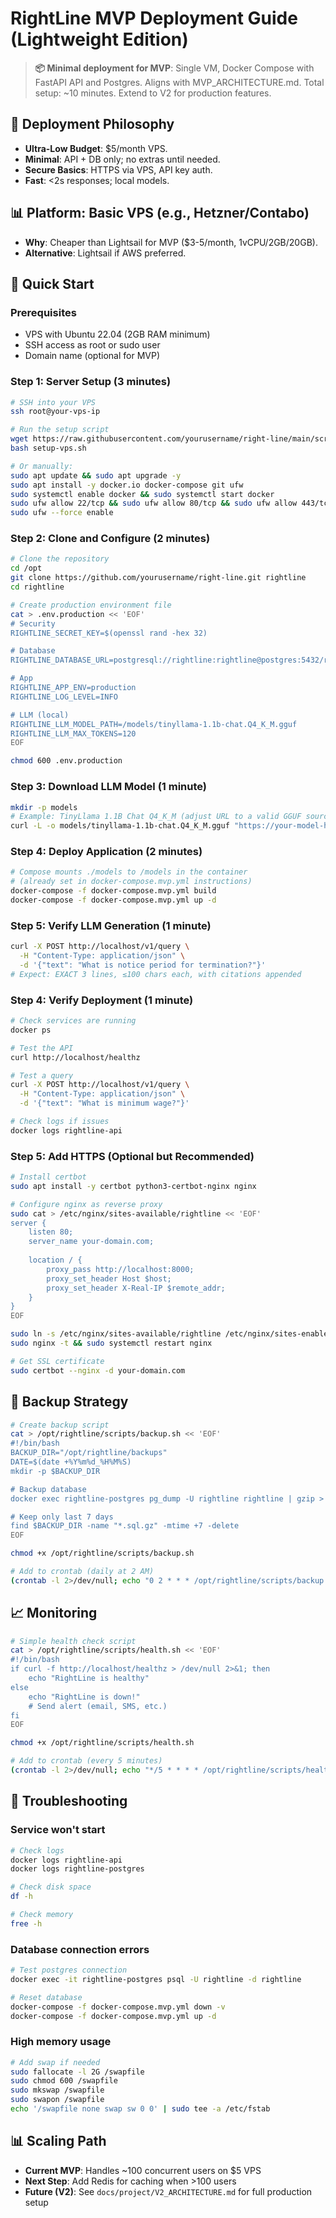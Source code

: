 # RightLine MVP Deployment Guide (Lightweight Edition)

> **📦 Minimal deployment for MVP**: Single VM, Docker Compose with FastAPI API and Postgres. Aligns with MVP_ARCHITECTURE.md. Total setup: ~10 minutes. Extend to V2 for production features.

## 🎯 Deployment Philosophy
- **Ultra-Low Budget**: $5/month VPS.
- **Minimal**: API + DB only; no extras until needed.
- **Secure Basics**: HTTPS via VPS, API key auth.
- **Fast**: <2s responses; local models.

## 📊 Platform: Basic VPS (e.g., Hetzner/Contabo)
- **Why**: Cheaper than Lightsail for MVP ($3-5/month, 1vCPU/2GB/20GB).
- **Alternative**: Lightsail if AWS preferred.

## 🚀 Quick Start
### Prerequisites
- VPS with Ubuntu 22.04 (2GB RAM minimum)
- SSH access as root or sudo user
- Domain name (optional for MVP)

### Step 1: Server Setup (3 minutes)
```bash
# SSH into your VPS
ssh root@your-vps-ip

# Run the setup script
wget https://raw.githubusercontent.com/yourusername/right-line/main/scripts/setup-vps.sh
bash setup-vps.sh

# Or manually:
sudo apt update && sudo apt upgrade -y
sudo apt install -y docker.io docker-compose git ufw
sudo systemctl enable docker && sudo systemctl start docker
sudo ufw allow 22/tcp && sudo ufw allow 80/tcp && sudo ufw allow 443/tcp
sudo ufw --force enable
```

### Step 2: Clone and Configure (2 minutes)
```bash
# Clone the repository
cd /opt
git clone https://github.com/yourusername/right-line.git rightline
cd rightline

# Create production environment file
cat > .env.production << 'EOF'
# Security
RIGHTLINE_SECRET_KEY=$(openssl rand -hex 32)

# Database
RIGHTLINE_DATABASE_URL=postgresql://rightline:rightline@postgres:5432/rightline

# App
RIGHTLINE_APP_ENV=production
RIGHTLINE_LOG_LEVEL=INFO

# LLM (local)
RIGHTLINE_LLM_MODEL_PATH=/models/tinyllama-1.1b-chat.Q4_K_M.gguf
RIGHTLINE_LLM_MAX_TOKENS=120
EOF

chmod 600 .env.production
```

### Step 3: Download LLM Model (1 minute)
```bash
mkdir -p models
# Example: TinyLlama 1.1B Chat Q4_K_M (adjust URL to a valid GGUF source)
curl -L -o models/tinyllama-1.1b-chat.Q4_K_M.gguf "https://your-model-hosting/tinyllama-1.1b-chat.Q4_K_M.gguf"
```

### Step 4: Deploy Application (2 minutes)
```bash
# Compose mounts ./models to /models in the container
# (already set in docker-compose.mvp.yml instructions)
docker-compose -f docker-compose.mvp.yml build
docker-compose -f docker-compose.mvp.yml up -d
```

### Step 5: Verify LLM Generation (1 minute)
```bash
curl -X POST http://localhost/v1/query \
  -H "Content-Type: application/json" \
  -d '{"text": "What is notice period for termination?"}'
# Expect: EXACT 3 lines, ≤100 chars each, with citations appended
```

### Step 4: Verify Deployment (1 minute)
```bash
# Check services are running
docker ps

# Test the API
curl http://localhost/healthz

# Test a query
curl -X POST http://localhost/v1/query \
  -H "Content-Type: application/json" \
  -d '{"text": "What is minimum wage?"}'

# Check logs if issues
docker logs rightline-api
```

### Step 5: Add HTTPS (Optional but Recommended)
```bash
# Install certbot
sudo apt install -y certbot python3-certbot-nginx nginx

# Configure nginx as reverse proxy
sudo cat > /etc/nginx/sites-available/rightline << 'EOF'
server {
    listen 80;
    server_name your-domain.com;
    
    location / {
        proxy_pass http://localhost:8000;
        proxy_set_header Host $host;
        proxy_set_header X-Real-IP $remote_addr;
    }
}
EOF

sudo ln -s /etc/nginx/sites-available/rightline /etc/nginx/sites-enabled/
sudo nginx -t && sudo systemctl restart nginx

# Get SSL certificate
sudo certbot --nginx -d your-domain.com
```

## 🔄 Backup Strategy
```bash
# Create backup script
cat > /opt/rightline/scripts/backup.sh << 'EOF'
#!/bin/bash
BACKUP_DIR="/opt/rightline/backups"
DATE=$(date +%Y%m%d_%H%M%S)
mkdir -p $BACKUP_DIR

# Backup database
docker exec rightline-postgres pg_dump -U rightline rightline | gzip > $BACKUP_DIR/db_$DATE.sql.gz

# Keep only last 7 days
find $BACKUP_DIR -name "*.sql.gz" -mtime +7 -delete
EOF

chmod +x /opt/rightline/scripts/backup.sh

# Add to crontab (daily at 2 AM)
(crontab -l 2>/dev/null; echo "0 2 * * * /opt/rightline/scripts/backup.sh") | crontab -
```

## 📈 Monitoring
```bash
# Simple health check script
cat > /opt/rightline/scripts/health.sh << 'EOF'
#!/bin/bash
if curl -f http://localhost/healthz > /dev/null 2>&1; then
    echo "RightLine is healthy"
else
    echo "RightLine is down!"
    # Send alert (email, SMS, etc.)
fi
EOF

chmod +x /opt/rightline/scripts/health.sh

# Add to crontab (every 5 minutes)
(crontab -l 2>/dev/null; echo "*/5 * * * * /opt/rightline/scripts/health.sh") | crontab -
```

## 🚨 Troubleshooting

### Service won't start
```bash
# Check logs
docker logs rightline-api
docker logs rightline-postgres

# Check disk space
df -h

# Check memory
free -h
```

### Database connection errors
```bash
# Test postgres connection
docker exec -it rightline-postgres psql -U rightline -d rightline

# Reset database
docker-compose -f docker-compose.mvp.yml down -v
docker-compose -f docker-compose.mvp.yml up -d
```

### High memory usage
```bash
# Add swap if needed
sudo fallocate -l 2G /swapfile
sudo chmod 600 /swapfile
sudo mkswap /swapfile
sudo swapon /swapfile
echo '/swapfile none swap sw 0 0' | sudo tee -a /etc/fstab
```

## 📊 Scaling Path
- **Current MVP**: Handles ~100 concurrent users on $5 VPS
- **Next Step**: Add Redis for caching when >100 users
- **Future (V2)**: See `docs/project/V2_ARCHITECTURE.md` for full production setup

